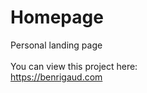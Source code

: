 # Homepage

Personal landing page<br><br>
You can view this project here:<br>
https://benrigaud.com
